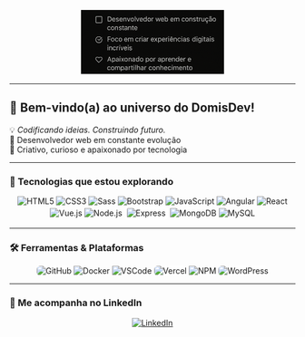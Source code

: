 <p align="center">
  <img src="assets/img/banner-dark.png" alt="Banner DomisDev" width="50%" />
</p>


---

## 👋 Bem-vindo(a) ao universo do DomisDev!

💡 *Codificando ideias. Construindo futuro.*  
🎯 Desenvolvedor web em constante evolução  
🎨 Criativo, curioso e apaixonado por tecnologia

---

### 🚀 Tecnologias que estou explorando

<div align="center">
  <img src="https://cdn.jsdelivr.net/gh/devicons/devicon/icons/html5/html5-original-wordmark.svg" width="50" alt="HTML5" title="HTML5"/>
  <img src="https://cdn.jsdelivr.net/gh/devicons/devicon/icons/css3/css3-original-wordmark.svg" width="50" alt="CSS3" title="CSS3"/>
  <img src="https://cdn.jsdelivr.net/gh/devicons/devicon/icons/sass/sass-original.svg" width="50" alt="Sass" title="Sass"/>
  <img src="https://cdn.jsdelivr.net/gh/devicons/devicon/icons/bootstrap/bootstrap-original-wordmark.svg" width="50" alt="Bootstrap" title="Bootstrap"/>
  <img src="https://cdn.jsdelivr.net/gh/devicons/devicon/icons/javascript/javascript-original.svg" width="50" alt="JavaScript" title="JavaScript"/>
  <img src="https://cdn.jsdelivr.net/gh/devicons/devicon/icons/angularjs/angularjs-original.svg" width="50" alt="Angular" title="Angular"/>
  <img src="https://cdn.jsdelivr.net/gh/devicons/devicon/icons/react/react-original-wordmark.svg" width="50" alt="React" title="React"/>
  <img src="https://cdn.jsdelivr.net/gh/devicons/devicon/icons/vuejs/vuejs-original.svg" width="50" alt="Vue.js" title="Vue.js"/>
  <img src="https://cdn.jsdelivr.net/gh/devicons/devicon/icons/nodejs/nodejs-original-wordmark.svg" width="50" alt="Node.js" title="Node.js"/>
  <img src="https://cdn.jsdelivr.net/gh/devicons/devicon/icons/express/express-original-wordmark.svg" width="50" alt="Express" title="Express" style="background-color: white; border-radius: 6px; padding: 4px;"/>
  <img src="https://cdn.jsdelivr.net/gh/devicons/devicon/icons/mongodb/mongodb-original-wordmark.svg" width="50" alt="MongoDB" title="MongoDB"/>
  <img src="https://cdn.jsdelivr.net/gh/devicons/devicon/icons/mysql/mysql-original-wordmark.svg" width="50" alt="MySQL" title="MySQL"/>
</div>

---

### 🛠️ Ferramentas & Plataformas

<div align="center">
  <img src="https://cdn.jsdelivr.net/gh/devicons/devicon/icons/github/github-original-wordmark.svg" width="50" alt="GitHub" title="GitHub" style="background-color: white; border-radius: 6px;"/>
  <img src="https://cdn.jsdelivr.net/gh/devicons/devicon/icons/docker/docker-original-wordmark.svg" width="50" alt="Docker" title="Docker"/>
  <img src="https://cdn.jsdelivr.net/gh/devicons/devicon/icons/vscode/vscode-original.svg" width="50" alt="VSCode" title="VSCode"/>
  <img src="https://cdn.jsdelivr.net/gh/devicons/devicon/icons/vercel/vercel-original-wordmark.svg" width="50" alt="Vercel" title="Vercel" style="background-color: white; border-radius: 6px;"/>
  <img src="https://cdn.jsdelivr.net/gh/devicons/devicon/icons/npm/npm-original-wordmark.svg" width="50" alt="NPM" title="NPM"/>
  <img src="https://cdn.jsdelivr.net/gh/devicons/devicon/icons/wordpress/wordpress-plain-wordmark.svg" width="50" alt="WordPress" title="WordPress" style="background-color: white; border-radius: 6px;"/>
</div>

---

### 📲 Me acompanha no LinkedIn

<p align="center">
  <a href="https://www.linkedin.com/in/dominique-marcelino-gon%C3%A7alves-09b871331/" target="_blank">
    <img src="https://img.shields.io/badge/-LinkedIn-%230077B5?style=for-the-badge&logo=linkedin&logoColor=white" alt="LinkedIn">
  </a>
</p>